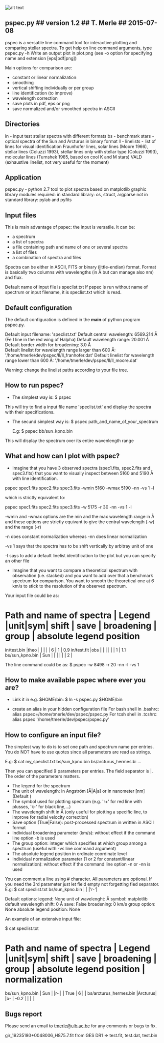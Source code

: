 ![alt text](http://www.astro.ulb.ac.be/~merle/pmwiki/pub/ani/dwarfs_c_c2_ch.gif "Pspec")

## pspec.py ## version 1.2 ## T. Merle ## 2015-07-08 ##

pspec is a versatile line command tool for interactive plotting and comparing stellar spectra.
To get help on line command arguments, type pspec.py -h
Write an output plot in plot.png (see -o option for specifying name and extension [eps|pdf|png]) 

Main options for comparison are:
- constant or linear normalization
- smoothing
- vertical shifting individually or per group
- line identification (to improve)
- wavelength correction
- save plots in pdf, eps or png
- save normalized and/or smoothed spectra in ASCII

Directories
-----------
in - input test stellar spectra with different formats
bs - benchmark stars - optical spectra of the Sun and Arcturus in binary format
ll - linelists - list of lines for visual identification
				  Fraunhofer lines, 
				  solar lines (Moore 1966), 
				  stellar lines (Coluzzi 1993),
				  stellar lines only with stellar type (Coluzzi 1993),
				  molecular lines (Turnshek 1985, based on cool K and M stars)
				  VALD (exhaustive linelist, not very useful for the moment) 

Application
-----------
pspec.py - python 2.7 tool to plot spectra based on matplotlib graphic library 
		   modules required:
		   in standard library: os, struct, argparse
		   not in standard library: pylab and pyfits

Input files
-----------
This is main advantage of pspec: the input is versatile. It can be:
- a spectrum
- a list of spectra
- a file containing path and name of one or several spectra
- a list of files
- a combination of spectra and files

Spectra can be either in ASCII, FITS or binary (little-endian) format.
Format is basically two columns with wavelengths (in Å but can manage also nm) and flux. 

Default name of input file is speclist.txt
If pspec is run without name of spectrum or input filename,
it is speclist.txt which is read.

Default configuration
---------------------

The default configuration is defined in the __main__ of python program pspec.py.

Default input filename: 'speclist.txt'
Default central wavelength: 6569.214 Å (Fe I line in the red wing of Halpha)
Default wavelength range: 20.001 Å
Default border width for broadening: 3.0 Å  
Default linelist for wavelength range larger than 600 Å: '/home/tmerle/dev/pspec/ll/ll_franhofer.dat'
Default linelist for wavelength range lower than 600 Å: '/home/tmerle/dev/pspec/ll/ll_moore.dat'

Warning: change the linelist paths according to your file tree.

How to run pspec?
-----------------

- The simplest way is: 
  $ pspec

This will try to find a input file name 'speclist.txt' and display the spectra with their specifications.

- The secund simplest way is: 
  $ pspec path_and_name_of_your_spectrum

  E.g:
  $ pspec bb/sun_kpno.bin

This will display the spectrum over its entire wavenlength range
   
What and how can I plot with pspec?
-----------------------------------

- Imagine that you have 3 observed spectra (spec1.fits, spec2.fits and spec3.fits) 
that you want to visually inspect between 5160 and 5190 Å with line identification.

pspec spec1.fits spec2.fits spec3.fits -wmin 5160 -wmax 5190 -nn -vs 1 -l

which is strictly equivalent to:

pspec spec1.fits spec2.fits spec3.fits -w 5175 -r 30 -nn -vs 1 -l

-wmin and -wmax options are the min and the max wavelength range in  Å and these
options are strictly equivant to give the central wavelength (-w) and the range (-r)

-n does constant normalization whereas -nn does linear normalization

-vs 1 says that the spectra has to be shift vertically by arbitray unit of one

-l says to add a default linelist identification to the plot but you can specify an other file


- Imagine that you want to compare a theoretical spectrum with observation (i.e. stacked) and you want to add over that a benchmark spectrum for comparison. You want to smooth the theoretical one at 6 km/s to stick to the resolution of the observed spectrum.

Your input file could be as:

# Path and name of spectra | Legend |unit|sym| shift | save | broadening | group | absolute legend position
in/test.bin                |theo    |    |   |       |      |    6       | 1     | 0.9
in/test.fit                |obs     |    |   |       |      |            | 1     | 1.1
bs/sun_kpno.bin            |  Sun   |    |   |       |      |            | 2     | 

The line command could be as:
$ pspec -w 8498 -r 20 -nn -l -vs 1

How to make available pspec where ever you are?
-----------------------------------------------

- Link it in e.g. $HOME/bin: 
$ ln -s pspec.py $HOME/bin

- create an alias in your hidden configuration file
 For bash shell in .bashrc: 
 	alias pspec=/home/tmerle/dev/pspec/pspec.py
 For tcsh shell in .tcshrc:
 	alias pspec '/home/tmerle/dev/pspec/pspec.py' 

How to configure an input file?
-------------------------------

The simplest way to do is to set one path and spectrum name per entries.
You do NOT have to use quotes since all parameters are read as strings.

E.g:
$ cat my_speclist.txt
bs/sun_kpno.bin
bs/arcturus_hermes.bi
...

Then  you can specified 9 parameters per entries. The field separator is |.
The order of the parameters matters.

- The legend for the spectrum
- The unit of wavelength: in Angström [Å|A|a] or in nanometer [nm] (Default )
- The symbol used for plotting spectrum (e.g. 'r+' for red line with plusses, 'k-' for black line,...)
- The wavelength shift in Å (only useful for plotting a specific line, to improve for radial velocity correction)
- Save option (True|False): post-processed spectrum in written in ASCII format
- Individual broadening parameter (km/s): without effect if the command line option -b is used
- The group option: integer which specifies at which group among a spectrum (useful with -vs line command argument)
- The absolute legend position in ordinate coordinate level 
- Individual normalization parameter (1 or 2 for constant/linear normalization): without effect if the command line option -n or -nn is used

You can comment a line using # character.
All parameters are optional.
If you need the 3rd parameter just let field empty not forgetting fied separator.
E.g: 
$ cat speclist.txt
bs/sun_kpno.bin | | |'r-'|

Default options:
legend: None
unit of wavelenght: Å
symbol: matplotlib default
wavelength shift: 0 Å
save: False
broadening: 0 km/s
group option: None
absolute legend position: None

An example of an extensive input file:

$ cat speclist.txt
# Path and name of spectra | Legend |unit|sym| shift | save | broadening | group | absolute legend position | normalization
bs/sun_kpno.bin            |  Sun   |    |r- |       | True |   6        |       |
bs/arcturus_hermes.bin     |Arcturus|    |b- | -0.2  |      |            |       |

Bugs report
-----------
Please send an email to tmerle@ulb.ac.be for any comments or bugs to fix.

gir_19235180+0048006_H875.7.fit from GES DR1 => test.fit, test.dat, test.bin
